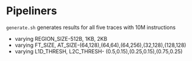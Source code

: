 # Pipeliners
`generate.sh` generates results for all five traces with 10M instructions<br />
<ul>
  <li>varying REGION_SIZE-512B, 1KB, 2KB</li>
  <li>varying FT_SIZE, AT_SIZE-(64,128),(64,64),(64,256),(32,128),(128,128)</li>
  <li>varying L1D_THRESH, L2C_THRESH- (0.5,0.15),(0.25,0.15),(0.75,0.25)</li>
</ul>
